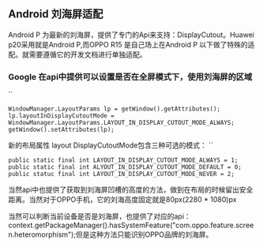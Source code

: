## Android 刘海屏适配
Android P 为最新的刘海屏，提供了专门的Api来支持：DisplayCutout。Huawei p20采用就是Android P,而OPPO R15 是自己场上在Android P 以下做了特殊的适配。就需要遵循它的开发文档进行单独适配。

### Google 在api中提供可以设置是否在全屏模式下，使用刘海屏的区域
`` 

	WindowManager.LayoutParams lp = getWindow().getAttributes();
	lp.layoutInDisplayCutoutMode = WindowManager.LayoutParams.LAYOUT_IN_DISPLAY_CUTOUT_MODE_ALWAYS;
	getWindow().setAttributes(lp);

新的布局属性 layout DisplayCutoutMode包含三种可选的模式：
`` 
	
	public static final int LAYOUT_IN_DISPLAY_CUTOUT_MODE_ALWAYS = 1;
	public static final int ALYOUT_IN_DISPLAY_CUTOUT_MODE_DEFAULT = 0;
	public statuc final int LAYOUT_IN_DISPLAY_CUTOUT_MODE_NEVER = 2;

当然api中也提供了获取到刘海屏凹槽的高度的方法，做到在布局的时候留出安全距离。当然对于OPPO手机，它的刘海高度固定就是80px(2280 * 1080)px

当然可以判断当前设备是否是刘海屏，也提供了对应的api：
context.getPackageManager().hasSystemFeature("com.oppo.feature.screen.heteromorphism");但是这种方法只能识别OPPO品牌的刘海屏。